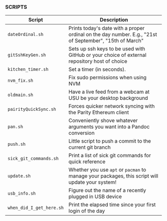 ### SCRIPTS

| Script | Description  | 
|--------|--------------|
| `dateOrdinal.sh` | Prints today's date with a proper ordinal on the day number. E.g., "21st of September", "15th of March" |
| `gitSshKeyGen.sh` | Sets up ssh keys to be used with GitHub or your choice of external repository host of choice |
| `kitchen_timer.sh` | Set a timer (in seconds).| 
| `nvm_fix.sh` | Fix sudo permissions when using NVM |
| `oldmain.sh` | Have a live feed from a webcam at USU be your desktop background |
| `pairityQuickSync.sh` | Forces quicker network syncing with the Parity Ethereum client |
| `pan.sh` | Conveniently shove whatever arguments you want into a Pandoc conversion |
| `push.sh` | Little script to push a commit to the current git branch |
| `sick_git_commands.sh` | Print a list of sick git commands for quick reference |
| `update.sh` | Whether you use `apt` or `pacman` to manage your packages, this script will update your system! | 
| `usb_info.sh` | Figure out the name of a recently plugged in USB device |
| `when_did_I_get_here.sh` | Print the elapsed time since your first login of the day |
